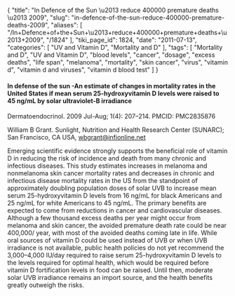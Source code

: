 {
    "title": "In Defence of the Sun \u2013 reduce 400000 premature deaths \u2013 2009",
    "slug": "in-defence-of-the-sun-reduce-400000-premature-deaths-2009",
    "aliases": [
        "/In+Defence+of+the+Sun+\u2013+reduce+400000+premature+deaths+\u2013+2009",
        "/1824"
    ],
    "tiki_page_id": 1824,
    "date": "2011-07-13",
    "categories": [
        "UV and Vitamin D",
        "Mortality and D"
    ],
    "tags": [
        "Mortality and D",
        "UV and Vitamin D",
        "blood levels",
        "cancer",
        "dosage",
        "excess deaths",
        "life span",
        "melanoma",
        "mortality",
        "skin cancer",
        "virus",
        "vitamin d",
        "vitamin d and viruses",
        "vitamin d blood test"
    ]
}


#### In defense of the sun -An estimate of changes in mortality rates in the United States if mean serum 25-hydroxyvitamin D levels were raised to 45 ng/mL by solar ultraviolet-B irradiance

Dermatoendocrinol. 2009 Jul-Aug; 1(4): 207–214. PMCID: PMC2835876

William B Grant. Sunlight, Nutrition and Health Research Center (SUNARC); San Francisco, CA USA, wbgrant@infionline.net

Emerging scientific evidence strongly supports the beneficial role of vitamin D in reducing the risk of incidence and death from many chronic and infectious diseases. This study estimates increases in melanoma and nonmelanoma skin cancer mortality rates and decreases in chronic and infectious disease mortality rates in the US from the standpoint of approximately doubling population doses of solar UVB to increase mean serum 25-hydroxyvitamin D levels from 16 ng/mL for black Americans and 25 ng/mL for white Americans to 45 ng/mL. The primary benefits are expected to come from reductions in cancer and cardiovascular diseases. Although a few thousand excess deaths per year might occur from melanoma and skin cancer, the avoided premature death rate could be near 400,000/ year, with most of the avoided deaths coming late in life. While oral sources of vitamin D could be used instead of UVB or when UVB irradiance is not available, public health policies do not yet recommend the 3,000–4,000 IU/day required to raise serum 25-hydroxyvitamin D levels to the levels required for optimal health, which would be required before vitamin D fortification levels in food can be raised. Until then, moderate solar UVB irradiance remains an import source, and the health benefits greatly outweigh the risks.